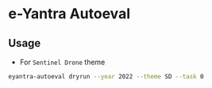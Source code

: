 

# e-Yantra Autoeval

## Usage

- For `Sentinel Drone` theme

```sh
eyantra-autoeval dryrun --year 2022 --theme SD --task 0
```

